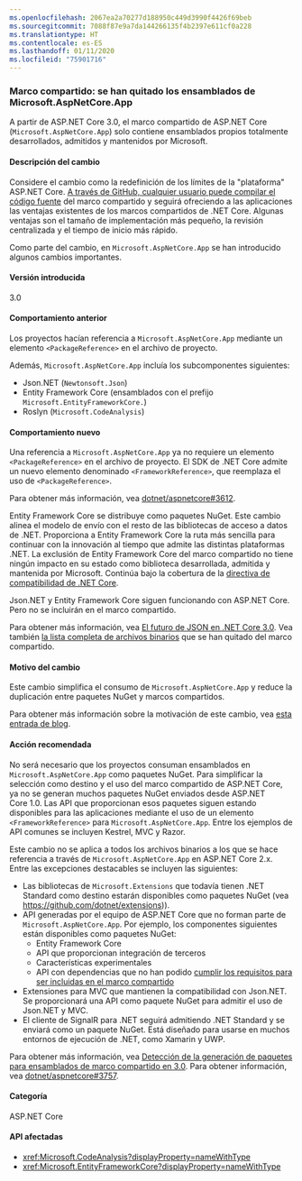 ```yaml
---
ms.openlocfilehash: 2067ea2a70277d188950c449d3990f4426f69beb
ms.sourcegitcommit: 7088f87e9a7da144266135f4b2397e611cf0a228
ms.translationtype: HT
ms.contentlocale: es-ES
ms.lasthandoff: 01/11/2020
ms.locfileid: "75901716"
---
```

### <a name="shared-framework-assemblies-removed-from-microsoftaspnetcoreapp"></a>Marco compartido: se han quitado los ensamblados de Microsoft.AspNetCore.App

A partir de ASP.NET Core 3.0, el marco compartido de ASP.NET Core (`Microsoft.AspNetCore.App`) solo contiene ensamblados propios totalmente desarrollados, admitidos y mantenidos por Microsoft.

#### <a name="change-description"></a>Descripción del cambio

Considere el cambio como la redefinición de los límites de la "plataforma" ASP.NET Core. [A través de GitHub, cualquier usuario puede compilar el código fuente](https://github.com/dotnet/source-build) del marco compartido y seguirá ofreciendo a las aplicaciones las ventajas existentes de los marcos compartidos de .NET Core. Algunas ventajas son el tamaño de implementación más pequeño, la revisión centralizada y el tiempo de inicio más rápido.

Como parte del cambio, en `Microsoft.AspNetCore.App` se han introducido algunos cambios importantes.

#### <a name="version-introduced"></a>Versión introducida

3.0

#### <a name="old-behavior"></a>Comportamiento anterior

Los proyectos hacían referencia a `Microsoft.AspNetCore.App` mediante un elemento `<PackageReference>` en el archivo de proyecto.

Además, `Microsoft.AspNetCore.App` incluía los subcomponentes siguientes:

- Json.NET (`Newtonsoft.Json`)
- Entity Framework Core (ensamblados con el prefijo `Microsoft.EntityFrameworkCore.`)
- Roslyn (`Microsoft.CodeAnalysis`)

#### <a name="new-behavior"></a>Comportamiento nuevo

Una referencia a `Microsoft.AspNetCore.App` ya no requiere un elemento `<PackageReference>` en el archivo de proyecto. El SDK de .NET Core admite un nuevo elemento denominado `<FrameworkReference>`, que reemplaza el uso de `<PackageReference>`.

Para obtener más información, vea [dotnet/aspnetcore#3612](https://github.com/dotnet/aspnetcore/issues/3612).

Entity Framework Core se distribuye como paquetes NuGet. Este cambio alinea el modelo de envío con el resto de las bibliotecas de acceso a datos de .NET. Proporciona a Entity Framework Core la ruta más sencilla para continuar con la innovación al tiempo que admite las distintas plataformas .NET. La exclusión de Entity Framework Core del marco compartido no tiene ningún impacto en su estado como biblioteca desarrollada, admitida y mantenida por Microsoft. Continúa bajo la cobertura de la [directiva de compatibilidad de .NET Core](https://www.microsoft.com/net/platform/support-policy).

Json.NET y Entity Framework Core siguen funcionando con ASP.NET Core. Pero no se incluirán en el marco compartido.

Para obtener más información, vea [El futuro de JSON en .NET Core 3.0](https://github.com/dotnet/announcements/issues/90). Vea también [la lista completa de archivos binarios](https://github.com/dotnet/aspnetcore/issues/3755) que se han quitado del marco compartido.

#### <a name="reason-for-change"></a>Motivo del cambio

Este cambio simplifica el consumo de `Microsoft.AspNetCore.App` y reduce la duplicación entre paquetes NuGet y marcos compartidos.

Para obtener más información sobre la motivación de este cambio, vea [esta entrada de blog](https://blogs.msdn.microsoft.com/webdev/2018/10/29/a-first-look-at-changes-coming-in-asp-net-core-3-0).

#### <a name="recommended-action"></a>Acción recomendada

No será necesario que los proyectos consuman ensamblados en `Microsoft.AspNetCore.App` como paquetes NuGet. Para simplificar la selección como destino y el uso del marco compartido de ASP.NET Core, ya no se generan muchos paquetes NuGet enviados desde ASP.NET Core 1.0. Las API que proporcionan esos paquetes siguen estando disponibles para las aplicaciones mediante el uso de un elemento `<FrameworkReference>` para `Microsoft.AspNetCore.App`. Entre los ejemplos de API comunes se incluyen Kestrel, MVC y Razor.

Este cambio no se aplica a todos los archivos binarios a los que se hace referencia a través de `Microsoft.AspNetCore.App` en ASP.NET Core 2.x. Entre las excepciones destacables se incluyen las siguientes:

- Las bibliotecas de `Microsoft.Extensions` que todavía tienen .NET Standard como destino estarán disponibles como paquetes NuGet (vea https://github.com/dotnet/extensions)).
- API generadas por el equipo de ASP.NET Core que no forman parte de `Microsoft.AspNetCore.App`. Por ejemplo, los componentes siguientes están disponibles como paquetes NuGet:
  - Entity Framework Core
  - API que proporcionan integración de terceros
  - Características experimentales
  - API con dependencias que no han podido [cumplir los requisitos para ser incluidas en el marco compartido](https://github.com/dotnet/aspnetcore/blob/4e44e5bcbedd961cc0d4f6b846699c7c494f5597/docs/SharedFramework.md)
- Extensiones para MVC que mantienen la compatibilidad con Json.NET. Se proporcionará una API como paquete NuGet para admitir el uso de Json.NET y MVC.
- El cliente de SignalR para .NET seguirá admitiendo .NET Standard y se enviará como un paquete NuGet. Está diseñado para usarse en muchos entornos de ejecución de .NET, como Xamarin y UWP.

Para obtener más información, vea [Detección de la generación de paquetes para ensamblados de marco compartido en 3.0](https://github.com/dotnet/aspnetcore/issues/3756). Para obtener información, vea [dotnet/aspnetcore#3757](https://github.com/dotnet/aspnetcore/issues/3757).

#### <a name="category"></a>Categoría

ASP.NET Core

#### <a name="affected-apis"></a>API afectadas

- <xref:Microsoft.CodeAnalysis?displayProperty=nameWithType>
- <xref:Microsoft.EntityFrameworkCore?displayProperty=nameWithType>

<!--

#### Affected APIs

- `N:Microsoft.CodeAnalysis`
- `N:Microsoft.EntityFrameworkCore`

-->
